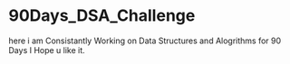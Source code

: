 # 90Days_DSA_Challenge
here i am Consistantly Working on Data Structures and Alogrithms for 90 Days I Hope u like it.

